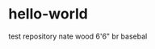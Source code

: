 # hello-world
<ln>test repository</ln>
<ln>nate wood</ln>
<ln>6'6"</ln>
<ln>br</ln>
<ln>basebal</ln>
